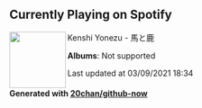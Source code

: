 ## Currently Playing on Spotify

[<img align="left" width="100" src="https://i.scdn.co/image/ab67616d0000b273eb53782889e6f2e70a2634a3">](https://open.spotify.com/album/0htxNVyVbhow8ESseUu5UV)

Kenshi Yonezu - 馬と鹿

**Albums**: Not supported

Last updated at 03/09/2021 18:34

#### Generated with [20chan/github-now](https://github.com/20chan/github-now)


<!--
**20chan/20chan** is a ✨ _special_ ✨ repository because its `README.md` (this file) appears on your GitHub profile.

Here are some ideas to get you started:

- 🔭 I’m currently working on ...
- 🌱 I’m currently learning ...
- 👯 I’m looking to collaborate on ...
- 🤔 I’m looking for help with ...
- 💬 Ask me about ...
- 📫 How to reach me: ...
- 😄 Pronouns: ...
- ⚡ Fun fact: ...
-->

